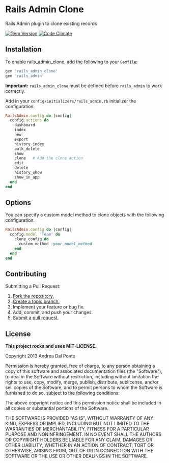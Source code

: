 # Rails Admin Clone

Rails Admin plugin to clone existing records

[![Gem Version](https://badge.fury.io/rb/rails_admin_clone.png)](http://badge.fury.io/rb/rails_admin_clone)
[![Code Climate](https://codeclimate.com/github/dalpo/rails_admin_clone.png)](https://codeclimate.com/github/dalpo/rails_admin_clone)

## Installation

To enable rails_admin_clone, add the following to your `Gemfile`:

```ruby
gem 'rails_admin_clone'
gem 'rails_admin'
```
**Important:** `rails_admin_clone` must be defined before `rails_admin` to work correctly.


Add in your `config/initializers/rails_admin.rb` initializer the configuration:
```ruby
RailsAdmin.config do |config|
  config.actions do
    dashboard
    index
    new
    export
    history_index
    bulk_delete
    show
    clone   # Add the clone action
    edit
    delete
    history_show
    show_in_app
  end
end
```

## Options
You can specify a custom model method to clone objects with the following configuration:
```ruby
RailsAdmin.config do |config|
  config.model 'Team' do
    clone_config do
      custom_method :your_model_method
    end
  end
end
```

## Contributing
Submitting a Pull Request:

1. [Fork the repository.][fork]
2. [Create a topic branch.][branch]
3. Implement your feature or bug fix.
4. Add, commit, and push your changes.
5. [Submit a pull request.][pr]

[fork]: http://help.github.com/fork-a-repo/
[branch]: http://learn.github.com/p/branching.html
[pr]: http://help.github.com/send-pull-requests/


## License
**This project rocks and uses MIT-LICENSE.**

Copyright 2013 Andrea Dal Ponte

Permission is hereby granted, free of charge, to any person obtaining
a copy of this software and associated documentation files (the
"Software"), to deal in the Software without restriction, including
without limitation the rights to use, copy, modify, merge, publish,
distribute, sublicense, and/or sell copies of the Software, and to
permit persons to whom the Software is furnished to do so, subject to
the following conditions:

The above copyright notice and this permission notice shall be
included in all copies or substantial portions of the Software.

THE SOFTWARE IS PROVIDED "AS IS", WITHOUT WARRANTY OF ANY KIND,
EXPRESS OR IMPLIED, INCLUDING BUT NOT LIMITED TO THE WARRANTIES OF
MERCHANTABILITY, FITNESS FOR A PARTICULAR PURPOSE AND
NONINFRINGEMENT. IN NO EVENT SHALL THE AUTHORS OR COPYRIGHT HOLDERS BE
LIABLE FOR ANY CLAIM, DAMAGES OR OTHER LIABILITY, WHETHER IN AN ACTION
OF CONTRACT, TORT OR OTHERWISE, ARISING FROM, OUT OF OR IN CONNECTION
WITH THE SOFTWARE OR THE USE OR OTHER DEALINGS IN THE SOFTWARE.

